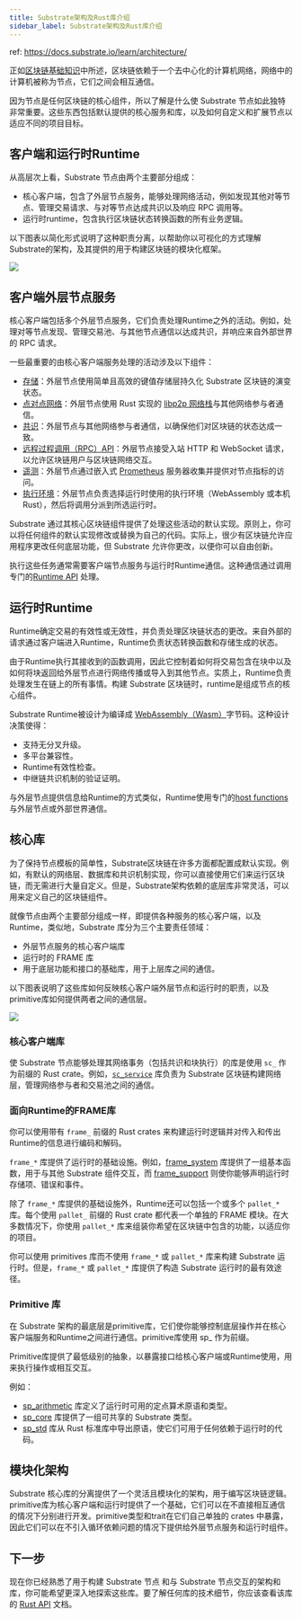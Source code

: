 ```yaml
---
title: Substrate架构及Rust库介绍
sidebar_label: Substrate架构及Rust库介绍
---
```


ref: https://docs.substrate.io/learn/architecture/

正如[区块链基础知识](https://docs.substrate.io/learn/blockchain-basics/)中所述，区块链依赖于一个去中心化的计算机网络，网络中的计算机被称为节点，它们之间会相互通信。

因为节点是任何区块链的核心组件，所以了解是什么使 Substrate 节点如此独特非常重要。这些东西包括默认提供的核心服务和库，以及如何自定义和扩展节点以适应不同的项目目标。


## 客户端和运行时Runtime

从高层次上看，Substrate 节点由两个主要部分组成：

- 核心客户端，包含了外层节点服务，能够处理网络活动，例如发现其他对等节点、管理交易请求、与对等节点达成共识以及响应 RPC 调用等。 
- 运行时runtime，包含执行区块链状态转换函数的所有业务逻辑。 

以下图表以简化形式说明了这种职责分离，以帮助你以可视化的方式理解Substrate的架构，及其提供的用于构建区块链的模块化框架。

![](https://docs.substrate.io/static/ba5a48a1993a5eddabf1e91c3eb9974f/3cc59/simplified-architecture.webp)

## 客户端外层节点服务

核心客户端包括多个外层节点服务，它们负责处理Runtime之外的活动。例如，处理对等节点发现、管理交易池、与其他节点通信以达成共识，并响应来自外部世界的 RPC 请求。

一些最重要的由核心客户端服务处理的活动涉及以下组件：

- [存储](https://docs.substrate.io/learn/state-transitions-and-storage/)：外层节点使用简单且高效的键值存储层持久化 Substrate 区块链的演变状态。 
- [点对点网络](https://docs.substrate.io/learn/networks-and-nodes/)：外层节点使用 Rust 实现的 [libp2p 网络栈](https://libp2p.io/)与其他网络参与者通信。 
- [共识](https://docs.substrate.io/learn/consensus/)：外层节点与其他网络参与者通信，以确保他们对区块链的状态达成一致。 
- [远程过程调用（RPC）API](https://docs.substrate.io/build/remote-procedure-calls/)：外层节点接受入站 HTTP 和 WebSocket 请求，以允许区块链用户与区块链网络交互。 
- [遥测](https://docs.substrate.io/maintain/monitor/)：外层节点通过嵌入式 [Prometheus](https://prometheus.io/) 服务器收集并提供对节点指标的访问。 
- [执行环境](https://docs.substrate.io/build/build-process/)：外层节点负责选择运行时使用的执行环境（WebAssembly 或本机 Rust），然后将调用分派到所选运行时。

Substrate 通过其核心区块链组件提供了处理这些活动的默认实现。原则上，你可以将任何组件的默认实现修改或替换为自己的代码。实际上，很少有区块链允许应用程序更改任何底层功能，但 Substrate 允许你更改，以便你可以自由创新。

执行这些任务通常需要客户端节点服务与运行时Runtime通信。这种通信通过调用专门的[Runtime API](https://docs.substrate.io/reference/runtime-apis/) 处理。

## 运行时Runtime

Runtime确定交易的有效性或无效性，并负责处理区块链状态的更改。来自外部的请求通过客户端进入Runtime，Runtime负责状态转换函数和存储生成的状态。

由于Runtime执行其接收到的函数调用，因此它控制着如何将交易包含在块中以及如何将块返回给外层节点进行网络传播或导入到其他节点。实质上，Runtime负责处理发生在链上的所有事情。构建 Substrate 区块链时，runtime是组成节点的核心组件。

Substrate Runtime被设计为编译成 [WebAssembly（Wasm）](https://docs.substrate.io/reference/glossary/#webassembly-wasm)字节码。这种设计决策使得：

- 支持无分叉升级。 
- 多平台兼容性。 
- Runtime有效性检查。 
- 中继链共识机制的验证证明。 

与外层节点提供信息给Runtime的方式类似，Runtime使用专门的[host functions](https://paritytech.github.io/substrate/master/sp_io/index.html)与外层节点或外部世界通信。

## 核心库

为了保持节点模板的简单性，Substrate区块链在许多方面都配置成默认实现。例如，有默认的网络层、数据库和共识机制实现，你可以直接使用它们来运行区块链，而无需进行大量自定义。但是，Substrate架构依赖的底层库非常灵活，可以用来定义自己的区块链组件。

就像节点由两个主要部分组成一样，即提供各种服务的核心客户端，以及Runtime，类似地，Substrate 库分为三个主要责任领域：

- 外层节点服务的核心客户端库
- 运行时的 FRAME 库
- 用于底层功能和接口的基础库，用于上层库之间的通信。

以下图表说明了这些库如何反映核心客户端外层节点和运行时的职责，以及primitive库如何提供两者之间的通信层。

![](https://docs.substrate.io/static/dae77f7ece855ad265b5c93651f4881b/b0783/libraries.webp)

### 核心客户端库


使 Substrate 节点能够处理其网络事务（包括共识和块执行）的库是使用 `sc_` 作为前缀的 Rust crate。例如，[`sc_service`](https://paritytech.github.io/substrate/master/sc_service/index.html) 库负责为 Substrate 区块链构建网络层，管理网络参与者和交易池之间的通信。

### 面向Runtime的FRAME库

你可以使用带有 `frame_` 前缀的 Rust crates 来构建运行时逻辑并对传入和传出Runtime的信息进行编码和解码。

`frame_*` 库提供了运行时的基础设施。例如，[frame_system](https://paritytech.github.io/substrate/master/frame_system/index.html) 库提供了一组基本函数，用于与其他 Substrate 组件交互，而 [frame_support](https://paritytech.github.io/substrate/master/frame_support/index.html) 则使你能够声明运行时存储项、错误和事件。

除了 `frame_*` 库提供的基础设施外，Runtime还可以包括一个或多个 `pallet_*` 库。每个使用 `pallet_` 前缀的 Rust crate 都代表一个单独的 FRAME 模块。在大多数情况下，你使用 `pallet_*` 库来组装你希望在区块链中包含的功能，以适应你的项目。

你可以使用 primitives 库而不使用 `frame_*` 或 `pallet_*` 库来构建 Substrate 运行时。但是，`frame_*` 或 `pallet_*` 库提供了构造 Substrate 运行时的最有效途径。


### Primitive 库


在 Substrate 架构的最底层是primitive库，它们使你能够控制底层操作并在核心客户端服务和Runtime之间进行通信。primitive库使用 sp_ 作为前缀。

Primitive库提供了最低级别的抽象，以暴露接口给核心客户端或Runtime使用，用来执行操作或相互交互。

例如：

- [sp_arithmetic](https://paritytech.github.io/substrate/master/sp_arithmetic/index.html) 库定义了运行时可用的定点算术原语和类型。 
- [sp_core](https://paritytech.github.io/substrate/master/sp_core/index.html) 库提供了一组可共享的 Substrate 类型。 
- [sp_std](https://paritytech.github.io/substrate/master/sp_std/index.html) 库从 Rust 标准库中导出原语，使它们可用于任何依赖于运行时的代码。

## 模块化架构

Substrate 核心库的分离提供了一个灵活且模块化的架构，用于编写区块链逻辑。primitive库为核心客户端和运行时提供了一个基础，它们可以在不直接相互通信的情况下分别进行开发。primitive类型和trait在它们自己单独的 crates 中暴露，因此它们可以在不引入循环依赖问题的情况下提供给外层节点服务和运行时组件。

## 下一步

现在你已经熟悉了用于构建 Substrate 节点 和与 Substrate 节点交互的架构和库，你可能希望更深入地探索这些库。要了解任何库的技术细节，你应该查看该库的 [Rust API](https://paritytech.github.io/substrate/master/) 文档。
